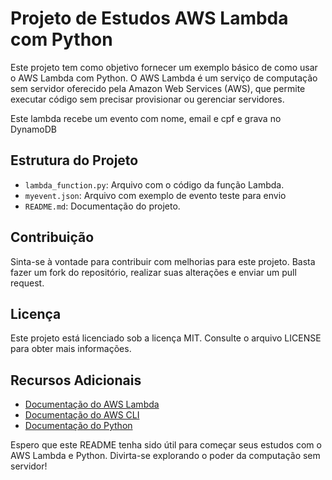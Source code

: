 # Projeto de Estudos AWS Lambda com Python

Este projeto tem como objetivo fornecer um exemplo básico de como usar o AWS Lambda com Python. O AWS Lambda é um serviço de computação sem servidor oferecido pela Amazon Web Services (AWS), que permite executar código sem precisar provisionar ou gerenciar servidores.

Este lambda recebe um evento com nome, email e cpf e grava no DynamoDB

## Estrutura do Projeto

- `lambda_function.py`: Arquivo com o código da função Lambda.
- `myevent.json`: Arquivo com exemplo de evento teste para envio
- `README.md`: Documentação do projeto.

## Contribuição

Sinta-se à vontade para contribuir com melhorias para este projeto. Basta fazer um fork do repositório, realizar suas alterações e enviar um pull request.

## Licença

Este projeto está licenciado sob a licença MIT. Consulte o arquivo LICENSE para obter mais informações.

## Recursos Adicionais

- [Documentação do AWS Lambda](https://docs.aws.amazon.com/lambda/latest/dg/welcome.html)
- [Documentação do AWS CLI](https://aws.amazon.com/cli/)
- [Documentação do Python](https://docs.python.org/)

Espero que este README tenha sido útil para começar seus estudos com o AWS Lambda e Python. Divirta-se explorando o poder da computação sem servidor!
